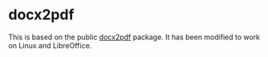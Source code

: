 # docx2pdf

This is based on the public [docx2pdf](https://pypi.org/project/docx2pdf/) package. It has been modified to work on Linux and LibreOffice. 